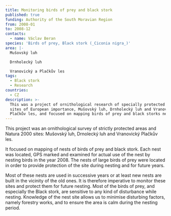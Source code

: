 ```yaml
---
title: Monitoring birds of prey and black stork
published: true
funding: Authority of the South Moravian Region
from: 2008-01
to: 2008-12
contacts:
  - name: Václav Beran
species: 'Birds of prey, Black stork (_Ciconia nigra_)'
area: |-
  Mušovský luh

  Drnholecký luh

  Vranovický a Plačkův les
tags:
  - Black stork
  - Research
countries:
  - CZ
description: >-
  This was a project of ornithological research of specially protected areas and
  sites of European importance, Mušovský luh, Drnholecký luh and Vranovický
  Plačkův les, and focused on mapping birds of prey and black storks nests.
---
```

This project was an ornithological survey of strictly protected areas and Natura 2000 sites: Mušovský luh, Drnolecký luh and Vranovický Plačkův les. 

It focused on mapping of nests of birds of prey and black stork. Each nest was located, GPS marked and examined for actual use of the nest by nesting birds in the year 2008. The nests of large birds of prey were located in order to provide protection of the site during nesting and for future years. 

Most of these nests are used in successive years or at least new nests are built in the vicinity of the old ones. It is therefore imperative to monitor these sites and protect them for future nesting. Most of the birds of prey, and especially the Black stork, are sensitive to any kind of disturbance while nesting. Knowledge of the nest site allows us to minimise disturbing factors, namely forestry works, and to ensure the area is calm during the nesting period.
